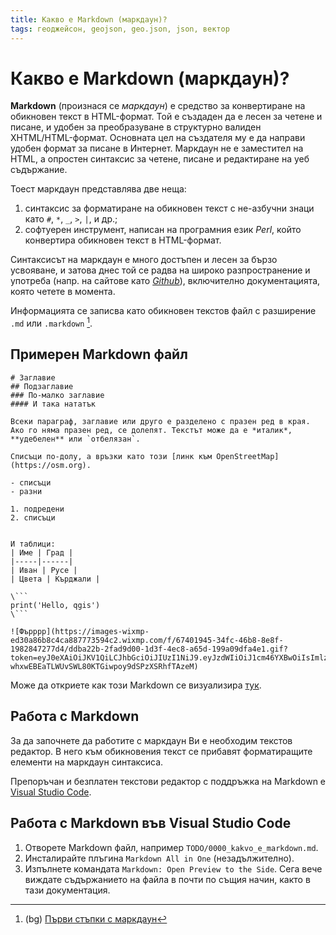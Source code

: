 ```yaml
---
title: Какво е Markdown (маркдаун)?
tags: геоджейсон, geojson, geo.json, json, вектор
---
```


# Какво е Markdown (маркдаун)?

**Markdown** (произнася се *маркдаун*) е средство за конвертиране на обикновен текст в HTML-формат. Той е създаден да е лесен за четене и писане, и удобен за преобразуване в структурно валиден XHTML/HTML-формат. Основната цел на създателя му е да направи удобен формат за писане в Интернет. Маркдаун не е заместител на HTML, а опростен синтаксис за четене, писане и редактиране на уеб съдържание.

Тоест маркдаун представлява две неща:

  1. синтаксис за форматиране на обикновен текст с не-азбучни знаци като `#`, `*`, `_`, `>`, `|`, и др.;
  2. софтуерен инструмент, написан на програмния език _Perl_, който конвертира обикновен текст в HTML-формат.

Синтаксисът на маркдаун е много достъпен и лесен за бързо усвояване, и затова днес той се радва на широко разпространение и употреба (напр. на сайтове като [_Github_](http://www.github.com)), включително документацията, която четете в момента.

Информацията се записва като обикновен текстов файл с разширение `.md` или `.markdown`  [^1].


## Примерен Markdown файл

```
# Заглавие
## Подзаглавие
### По-малко заглавие
#### И така нататък

Всеки параграф, заглавие или друго е разделено с празен ред в края.
Ако го няма празен ред, се долепят. Текстът може да е *италик*, **удебелен** или `отбелязан`.

Списъци по-долу, а връзки като този [линк към OpenStreetMap](https://osm.org).

- списъци
- разни

1. подредени
2. списъци


И таблици:
| Име | Град |
|-----|------|
| Иван | Русе |
| Цвета | Кърджали |

\```
print('Hello, qgis')
\```

![Фърррр](https://images-wixmp-ed30a86b8c4ca887773594c2.wixmp.com/f/67401945-34fc-46b8-8e8f-1982847277d4/ddba22b-2fad9d00-1d3f-4ec8-a65d-199a09dfa4e1.gif?token=eyJ0eXAiOiJKV1QiLCJhbGciOiJIUzI1NiJ9.eyJzdWIiOiJ1cm46YXBwOiIsImlzcyI6InVybjphcHA6Iiwib2JqIjpbW3sicGF0aCI6IlwvZlwvNjc0MDE5NDUtMzRmYy00NmI4LThlOGYtMTk4Mjg0NzI3N2Q0XC9kZGJhMjJiLTJmYWQ5ZDAwLTFkM2YtNGVjOC1hNjVkLTE5OWEwOWRmYTRlMS5naWYifV1dLCJhdWQiOlsidXJuOnNlcnZpY2U6ZmlsZS5kb3dubG9hZCJdfQ._-whxwEBEaTLWUvSWL80KTGiwpoy9dSPzXSRhfTAzeM)

```
Може да откриете как този Markdown се визуализира [тук](https://gist.github.com/suricactus/9d5d10181346ef2ec302bcbcbbbfd44b).

## Работа с Markdown

За да започнете да работите с маркдаун Ви е необходим текстов редактор. В него към обикновения текст се прибавят форматиращите елементи на маркдаун синтаксиса.

Препоръчан и безплатен текстови редактор с поддръжка на Markdown е [Visual Studio Code](https://code.visualstudio.com/download).

## Работа с Markdown във Visual Studio Code

1. Отворете Markdown файл, например `TODO/0000_kakvo_e_markdown.md`.
2. Инсталирайте плъгина `Markdown All in One` (незадължително).
3. Изпълнете командата `Markdown: Open Preview to the Side`. Сега вече виждате съдържанието на файла в почти по същия начин, както в тази документация.


[^1]: (bg) [Първи стъпки с маркдаун](https://danny-dimitrov.github.io/markdown/)
[^2]: (en) Онлайн редакция и преглед на Markdown в [Dillinger](https://dillinger.io/)
[^3]: (en) [Daring Fireball: Markdown](https://daringfireball.net/projects/markdown/)
[^4]: (en) [Mastering Markdown @ GitHub](https://guides.github.com/features/mastering-markdown/)
[^5]: (en) [Interactive Markdown Tutorial](https://www.markdowntutorial.com/)

